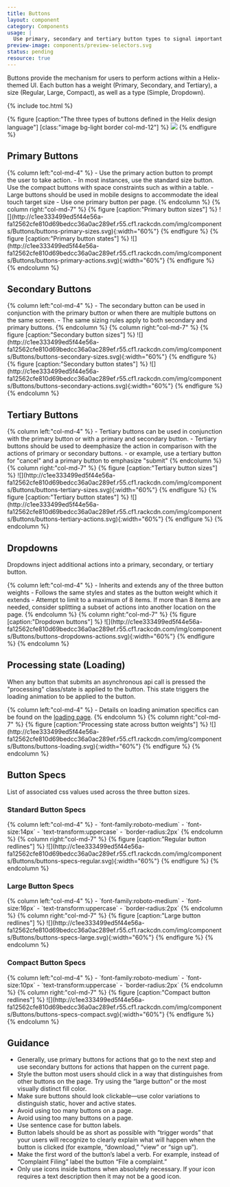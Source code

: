 ```yaml
---
title: Buttons
layout: component
category: Components
usage: |
  Use primary, secondary and tertiary button types to signal important actions.
preview-image: components/preview-selectors.svg
status: pending
resource: true
---
```


Buttons provide the mechanism for users to perform actions within a
Helix-themed UI. Each button has a weight (Primary, Secondary, and Tertiary),
a size (Regular, Large, Compact), as well as a type (Simple, Dropdown).

{% include toc.html %}

{% figure [caption:"The three types of buttons defined in the Helix design language"] [class:"image bg-light border col-md-12"] %}
![](http://c1ee333499ed5f44e56a-fa12562cfe810d69bedcc36a0ac289ef.r55.cf1.rackcdn.com/img/components/Buttons/buttons-types.svg)
{% endfigure %}

## Primary Buttons

<div class="row">
{% column left:"col-md-4" %}
- Use the primary action button to prompt the user to take action.
- In most instances, use the standard size button. Use the compact buttons with space constraints such as within a table.
- Large buttons should be used in mobile designs to accommodate the ideal touch target size
- Use one primary button per page.
{% endcolumn %}
{% column right:"col-md-7" %}
{% figure [caption:"Primary button sizes"] %}
![](http://c1ee333499ed5f44e56a-fa12562cfe810d69bedcc36a0ac289ef.r55.cf1.rackcdn.com/img/components/Buttons/buttons-primary-sizes.svg){:width="60%"}
{% endfigure %}
{% figure [caption:"Primary button states"] %}
![](http://c1ee333499ed5f44e56a-fa12562cfe810d69bedcc36a0ac289ef.r55.cf1.rackcdn.com/img/components/Buttons/buttons-primary-actions.svg){:width="60%"}
{% endfigure %}
{% endcolumn %}
</div>

## Secondary Buttons

<div class="row">
{% column left:"col-md-4" %}
- The secondary button can be used in conjunction with the primary button or when there are multiple buttons on the same screen.
- The same sizing rules apply to both secondary and primary buttons.
{% endcolumn %}
{% column right:"col-md-7" %}
{% figure [caption:"Secondary button sizes"] %}
![](http://c1ee333499ed5f44e56a-fa12562cfe810d69bedcc36a0ac289ef.r55.cf1.rackcdn.com/img/components/Buttons/buttons-secondary-sizes.svg){:width="60%"}
{% endfigure %}
{% figure [caption:"Secondary button states"] %}
![](http://c1ee333499ed5f44e56a-fa12562cfe810d69bedcc36a0ac289ef.r55.cf1.rackcdn.com/img/components/Buttons/buttons-secondary-actions.svg){:width="60%"}
{% endfigure %}
{% endcolumn %}
</div>

## Tertiary Buttons

<div class="row">
{% column left:"col-md-4" %}
- Tertiary buttons can be used in conjunction with the primary button or with a primary and secondary button.
- Tertiary buttons should be used to deemphasize the action in comparison with the actions of primary or secondary buttons.
- or example, use a tertiary button for "cancel" and a primary button to emphasize "submit"
{% endcolumn %}
{% column right:"col-md-7" %}
{% figure [caption:"Tertiary button sizes"] %}
![](http://c1ee333499ed5f44e56a-fa12562cfe810d69bedcc36a0ac289ef.r55.cf1.rackcdn.com/img/components/Buttons/buttons-tertiary-sizes.svg){:width="60%"}
{% endfigure %}
{% figure [caption:"Tertiary button states"] %}
![](http://c1ee333499ed5f44e56a-fa12562cfe810d69bedcc36a0ac289ef.r55.cf1.rackcdn.com/img/components/Buttons/buttons-tertiary-actions.svg){:width="60%"}
{% endfigure %}
{% endcolumn %}
</div>

## Dropdowns

Dropdowns inject additional actions into a primary, secondary, or tertiary
button.

<div class="row">
{% column left:"col-md-4" %}
- Inherits and extends any of the three button weights
- Follows the same styles and states as the button weight which it extends
- Attempt to limit to a maximum of 8 items. If more than 8 items are needed, consider splitting a subset of actions into another location on the page.
{% endcolumn %}
{% column right:"col-md-7" %}
{% figure [caption:"Dropdown buttons"] %}
![](http://c1ee333499ed5f44e56a-fa12562cfe810d69bedcc36a0ac289ef.r55.cf1.rackcdn.com/img/components/Buttons/buttons-dropdowns-actions.svg){:width="60%"}
{% endfigure %}
{% endcolumn %}
</div>

## Processing state (Loading)
When any button that submits an asynchronous api call is pressed the
"processing" class/state is applied to the button. This state triggers the
loading animation to be applied to the button.

<div class="row">
{% column left:"col-md-4" %}
- Details on loading animation specifics can be found on the <a href="{{site.baseurl}}/components/loading.html">loading page</a>.
{% endcolumn %}
{% column right:"col-md-7" %}
{% figure [caption:"Processing state across button weights"] %}
![](http://c1ee333499ed5f44e56a-fa12562cfe810d69bedcc36a0ac289ef.r55.cf1.rackcdn.com/img/components/Buttons/buttons-loading.svg){:width="60%"}
{% endfigure %}
{% endcolumn %}
</div>

## Button Specs

List of associated css values used across the three button sizes.

### Standard Button Specs

<div class="row">
{% column left:"col-md-4" %}
- `font-family:roboto-medium`
- `font-size:14px`
- `text-transform:uppercase`
- `border-radius:2px`
{% endcolumn %}
{% column right:"col-md-7" %}
{% figure [caption:"Regular button redlines"] %}
![](http://c1ee333499ed5f44e56a-fa12562cfe810d69bedcc36a0ac289ef.r55.cf1.rackcdn.com/img/components/Buttons/buttons-specs-regular.svg){:width="60%"}
{% endfigure %}
{% endcolumn %}
</div>

### Large Button Specs

<div class="row">
{% column left:"col-md-4" %}
- `font-family:roboto-medium`
- `font-size:16px`
- `text-transform:uppercase`
- `border-radius:2px`
{% endcolumn %}
{% column right:"col-md-7" %}
{% figure [caption:"Large button redlines"] %}
![](http://c1ee333499ed5f44e56a-fa12562cfe810d69bedcc36a0ac289ef.r55.cf1.rackcdn.com/img/components/Buttons/buttons-specs-large.svg){:width="60%"}
{% endfigure %}
{% endcolumn %}
</div>

### Compact Button Specs

<div class="row">
{% column left:"col-md-4" %}
- `font-family:roboto-medium`
- `font-size:10px`
- `text-transform:uppercase`
- `border-radius:2px`
{% endcolumn %}
{% column right:"col-md-7" %}
{% figure [caption:"Compact button redlines"] %}
![](http://c1ee333499ed5f44e56a-fa12562cfe810d69bedcc36a0ac289ef.r55.cf1.rackcdn.com/img/components/Buttons/buttons-specs-compact.svg){:width="60%"}
{% endfigure %}
{% endcolumn %}
</div>

## Guidance

- Generally, use primary buttons for actions that go to the next step and use secondary buttons for actions that happen on the current page.
- Style the button most users should click in a way that distinguishes from other buttons on the page. Try using the “large button” or the most visually distinct fill color.
- Make sure buttons should look clickable—use color variations to distinguish static, hover and active states.
- Avoid using too many buttons on a page.
- Avoid using too many buttons on a page.
- Use sentence case for button labels.
- Button labels should be as short as possible with “trigger words” that your users will recognize to clearly explain what will happen when the button is clicked (for example, “download,” “view” or “sign up”).
- Make the first word of the button’s label a verb. For example, instead of “Complaint Filing” label the button “File a complaint.”
- Only use icons inside buttons when absolutely necessary.  If your icon requires a text description then it may not be a good icon.
